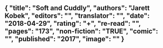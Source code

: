 {
 "title": "Soft and Cuddly",
 "authors": "Jarett Kobek",
 "editors": "",
 "translator": "",
 "date": "2018-04-29",
 "rating": "+",
 "re-read": "",
 "pages": "173",
 "non-fiction": "TRUE",
 "comic": "",
 "published": "2017",
 "image": ""
}
---

